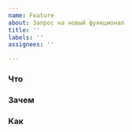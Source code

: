 ```yaml
---
name: Feature
about: Запрос на новый функционал
title: ''
labels: ''
assignees: ''

---
```


### Что
### Зачем
### Как
